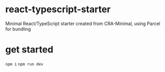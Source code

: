 # react-typescript-starter
Minimal React/TypeScript starter created from CRA-Minimal, using Parcel for bundling

# get started
`npm i`
`npm run dev`
